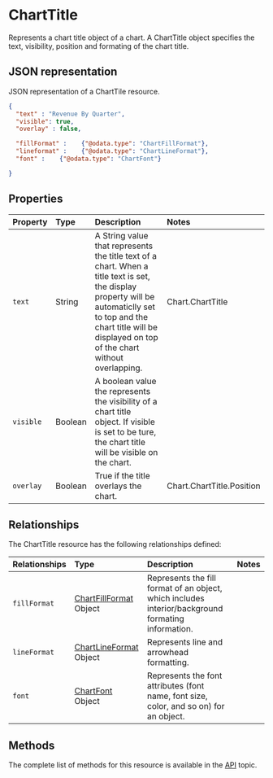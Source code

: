 # ChartTitle
Represents a chart title object of a chart. A ChartTitle object specifies the text, visibility, position and formating of the chart title.


## JSON representation

JSON representation of a ChartTile resource.
<!-- { "blockType": "resource", "@odata.type": "ChartTitle", 
	"optionalProperties": [ "fillFormat", "lineFormat", "font" ]
	 } 
-->
```json
{
  "text" : "Revenue By Quarter",
  "visible": true,
  "overlay" : false,

  "fillFormat" :    {"@odata.type": "ChartFillFormat"},
  "lineformat" :    {"@odata.type": "ChartLineFormat"},
  "font" :    {"@odata.type": "ChartFont"}

}
```

## Properties

| Property         | Type    |Description|Notes |
|:-----------------|:--------|:----------|:-----|
| `text` | String |A String value that represents the title text of a chart. When a title text is set, the display property will be automaticlly set to top and the chart title will be displayed on top of the chart without overlapping. | Chart.ChartTitle |
| `visible` | Boolean |A boolean value the represents the visibility of a chart title object. If visible is set to be ture, the chart title will be visible on the chart. |  |
| `overlay` | Boolean |True if the title overlays the chart. | Chart.ChartTitle.Position |



## Relationships
The ChartTitle resource has the following relationships defined:

| Relationships    | Type    |Description|Notes |
|:-----------------|:--------|:----------|:-----|
| `fillFormat`          |[ChartFillFormat](chartFillFormat.md) Object | Represents the fill format of an object, which includes interior/background formating information. 
| `lineFormat`          |[ChartLineFormat](chartLineFormat.md) Object | Represents line and arrowhead formatting.
| `font`          |[ChartFont](chartFont.md) Object | Represents the font attributes (font name, font size, color, and so on) for an object. 


     

## Methods

The complete list of methods for this resource is available in
the [API](../README.md) topic.